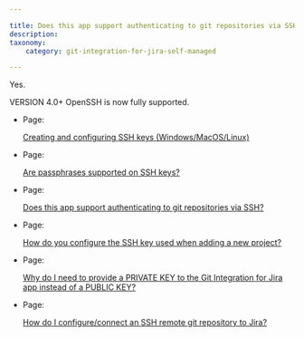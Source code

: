```yaml
---

title: Does this app support authenticating to git repositories via SSH?
description:
taxonomy:
    category: git-integration-for-jira-self-managed

---
```

Yes.

VERSION 4.0+ OpenSSH is now fully supported.

*   Page:

    [Creating and configuring SSH keys (Windows/MacOS/Linux)](/wiki/spaces/GIJDC/pages/183271450)

*   Page:

    [Are passphrases supported on SSH keys?](/wiki/spaces/GIJDC/pages/2040692788)

*   Page:

    [Does this app support authenticating to git repositories via SSH?](/wiki/spaces/GIJDC/pages/2041184292)

*   Page:

    [How do you configure the SSH key used when adding a new project?](/wiki/spaces/GIJDC/pages/2041020434)

*   Page:

    [Why do I need to provide a PRIVATE KEY to the Git Integration for Jira app instead of a PUBLIC KEY?](/wiki/spaces/GIJDC/pages/2041577508)

*   Page:

    [How do I configure/connect an SSH remote git repository to Jira?](/wiki/spaces/GIJDC/pages/2041708556)